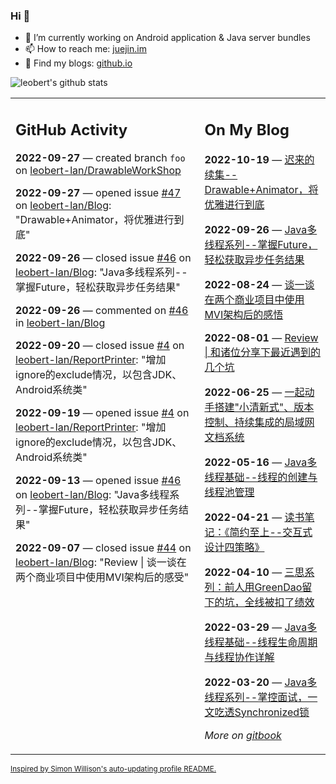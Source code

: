### Hi 👋

<!--
**leobert-lan/leobert-lan** is a ✨ _special_ ✨ repository because its `README.md` (this file) appears on your GitHub profile.

Here are some ideas to get you started:

- 🔭 I’m currently working on ...
- 🌱 I’m currently learning ...
- 👯 I’m looking to collaborate on ...
- 🤔 I’m looking for help with ...
- 💬 Ask me about ...
- 📫 How to reach me: ...
- 😄 Pronouns: ...
- ⚡ Fun fact: ...
-->

- 🔭 I’m currently working on Android application & Java server bundles
- 📫 How to reach me: [juejin.im](https://juejin.cn/user/2066737589654327)
- 👀 Find my blogs: [github.io](https://leobert-lan.github.io/)


![leobert's github stats](https://github-readme-stats.vercel.app/api?username=leobert-lan&show_icons=true&count_private=true)

<table><tr><td valign="top" width="60%">

## GitHub Activity
<!-- githubActivity starts -->
**2022-09-27** — created branch `foo` on [leobert-lan/DrawableWorkShop](https://github.com/leobert-lan/DrawableWorkShop)

**2022-09-27** — opened issue [#47](https://github.com/leobert-lan/Blog/issues/47) on [leobert-lan/Blog](https://github.com/leobert-lan/Blog): "Drawable+Animator，将优雅进行到底"

**2022-09-26** — closed issue [#46](https://github.com/leobert-lan/Blog/issues/46) on [leobert-lan/Blog](https://github.com/leobert-lan/Blog): "Java多线程系列--掌握Future，轻松获取异步任务结果"

**2022-09-26** — commented on [#46](https://github.com/leobert-lan/Blog/issues/46#issuecomment-1257515912) in [leobert-lan/Blog](https://github.com/leobert-lan/Blog)

**2022-09-20** — closed issue [#4](https://github.com/leobert-lan/ReportPrinter/issues/4) on [leobert-lan/ReportPrinter](https://github.com/leobert-lan/ReportPrinter): "增加ignore的exclude情况，以包含JDK、Android系统类"

**2022-09-19** — opened issue [#4](https://github.com/leobert-lan/ReportPrinter/issues/4) on [leobert-lan/ReportPrinter](https://github.com/leobert-lan/ReportPrinter): "增加ignore的exclude情况，以包含JDK、Android系统类"

**2022-09-13** — opened issue [#46](https://github.com/leobert-lan/Blog/issues/46) on [leobert-lan/Blog](https://github.com/leobert-lan/Blog): "Java多线程系列--掌握Future，轻松获取异步任务结果"

**2022-09-07** — closed issue [#44](https://github.com/leobert-lan/Blog/issues/44) on [leobert-lan/Blog](https://github.com/leobert-lan/Blog): "Review | 谈一谈在两个商业项目中使用MVI架构后的感受"
<!-- githubActivity ends -->
</td><td valign="top" width="40%">

## On My Blog
<!-- blog starts -->
**2022-10-19** — [迟来的续集--Drawable+Animator，将优雅进行到底](https://juejin.cn/post/7155690991721119781)

**2022-09-26** — [Java多线程系列--掌握Future，轻松获取异步任务结果](https://juejin.cn/post/7147552484213719076)

**2022-08-24** — [谈一谈在两个商业项目中使用MVI架构后的感悟](https://juejin.cn/post/7135328592673636359)

**2022-08-01** — [Review | 和诸位分享下最近遇到的几个坑](https://juejin.cn/post/7126207584528236580)

**2022-06-25** — [一起动手搭建"小清新式"、版本控制、持续集成的局域网文档系统](https://juejin.cn/post/7113005887790268430)

**2022-05-16** — [Java多线程基础--线程的创建与线程池管理](https://juejin.cn/post/7098235227490746375)

**2022-04-21** — [读书笔记：《简约至上--交互式设计四策略》](https://juejin.cn/post/7088618995036717086)

**2022-04-10** — [三思系列：前人用GreenDao留下的坑，全线被扣了绩效](https://juejin.cn/post/7084803493290213406)

**2022-03-29** — [Java多线程基础--线程生命周期与线程协作详解](https://juejin.cn/post/7080088772754292744)

**2022-03-20** — [Java多线程系列--掌控面试，一文吃透Synchronized锁](https://juejin.cn/post/7076820950020259848)
<!-- blog ends -->
_More on [gitbook](https://leobert-lan.github.io/)_
</td></tr></table>

<sub><a href="https://simonwillison.net/2020/Jul/10/self-updating-profile-readme/">Inspired by Simon Willison's auto-updating profile README.</a></sub>